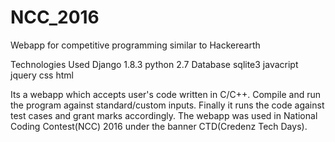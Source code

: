 # NCC_2016
Webapp for competitive programming similar to Hackerearth

Technologies Used
Django 1.8.3
python 2.7
Database sqlite3
javacript
jquery
css 
html

Its a webapp which accepts user's code written in C/C++. Compile and run the program against standard/custom inputs. Finally
it runs the code against test cases and grant marks accordingly.
The webapp was used in National Coding Contest(NCC) 2016 under the banner CTD(Credenz Tech Days).
